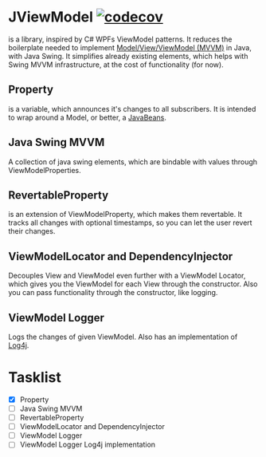 # JViewModel [![codecov](https://codecov.io/gh/terrasearch/JViewModel/branch/master/graph/badge.svg?token=5Y5DPBIOES)](https://codecov.io/gh/terrasearch/JViewModel)
is a library, inspired by C# WPFs ViewModel patterns. It reduces the boilerplate needed to implement [Model/View/ViewModel (MVVM)](https://en.wikipedia.org/wiki/Model%E2%80%93view%E2%80%93viewmodel) in Java, with Java Swing. It simplifies already existing elements, which helps with Swing MVVM infrastructure, at the cost of functionality (for now).

##  Property
is a variable, which announces it's changes to all subscribers. It is intended to wrap around a Model, or better, a [JavaBeans](https://en.wikipedia.org/wiki/JavaBeans).

## Java Swing MVVM
A collection of java swing elements, which are bindable with values through ViewModelProperties.

## RevertableProperty
is an extension of ViewModelProperty, which makes them revertable. It tracks all changes with optional timestamps, so you can let the user revert their changes.

## ViewModelLocator and DependencyInjector
Decouples View and ViewModel even further with a ViewModel Locator, which gives you the ViewModel for each View through the constructor. Also you can pass functionality through the constructor, like logging. 

## ViewModel Logger
Logs the changes of given ViewModel. Also has an implementation of [Log4j](https://logging.apache.org/log4j/2.x/).

# Tasklist
- [x] Property
- [ ] Java Swing MVVM
- [ ] RevertableProperty
- [ ] ViewModelLocator and DependencyInjector
- [ ] ViewModel Logger
- [ ] ViewModel Logger Log4j implementation
